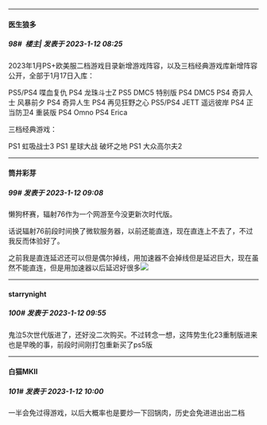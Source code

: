 

*****

####  医生狼多  
##### 98#         楼主| 发表于 2023-1-12 08:25

2023年1月PS+欧美服二档游戏目录新增游戏阵容，以及三档经典游戏库新增阵容公开，全部于1月17日入库：

PS5/PS4 喋血复仇 
PS4 龙珠斗士Z 
PS5 DMC5 特别版 
PS4 DMC5 
PS4 奇异人士 风暴前夕 
PS4 奇异人生 
PS4 再见狂野之心 
PS5/PS4 JETT 遥远彼岸
PS4 正当防卫4 重装版
PS4 Omno
PS4 Erica

三档经典游戏：

PS1 虹吸战士3
PS1 星球大战 破坏之地
PS1 大众高尔夫2



*****

####  筒井彩芽  
##### 99#       发表于 2023-1-12 09:08

懒狗杯赛，辐射76作为一个网游至今没更新次时代版。

话说辐射76前段时间换了微软服务器，以前还能直连，现在直连上不去了，不过我反而体验好了。

之前我是直连延迟还可以但是偶尔掉线，用加速器不会掉线但是延迟巨大，现在虽然不能直连，但是用加速器以后延迟好很多<img src="https://static.saraba1st.com/image/smiley/face2017/067.png" referrerpolicy="no-referrer">



*****

####  starrynight  
##### 100#       发表于 2023-1-12 09:55

鬼泣5次世代版进了，还好没二次购买。不过转念一想，这阵势生化23重制版进来也是早晚的事，前段时间刚打包重新买了ps5版

*****

####  白猫MKII  
##### 101#       发表于 2023-1-12 10:00

一半会免过得游戏，以后大概率也是要炒一下回锅肉，历史会免进进出出二档

